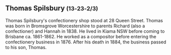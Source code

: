 ## Thomas Spilsbury <small>(13‑23‑2/3)</small>

Thomas Spilsbury's confectionery shop stood at 28 Queen Street. Thomas was born in Bromsgrove Worcestershire to parents Richard (also a confectioner) and Hannah in 1838. He lived in Kiama NSW before coming to Brisbane ca. 1861-1862. He worked as a compositor before entering the confectionery business in 1876. After his death in 1884, the business passed to his son, Thomas.
